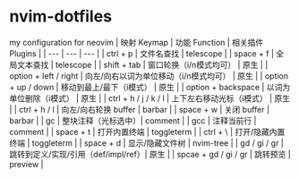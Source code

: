 # nvim-dotfiles
my configuration for neovim
| 映射 Keymap | 功能 Function | 相关插件 Plugins |
| --- | --- | --- |
| ctrl + p | 文件名查找 | telescope |
| space + f | 全局文本查找 | telescope |
| shift + tab | 窗口轮换（i/n模式均可） | 原生 |
| option + left / right | 向左/向右以词为单位移动（i/n模式均可） | 原生 |
| option + up / down | 移动到最上/最下（i模式） | 原生 |
| option + backspace | 以词为单位删除（i模式） | 原生 |
| ctrl + h / j / k / l | 上下左右移动光标（i模式） | 原生 |
| ctrl + h / l | 向左/向右轮换 buffer | barbar |
| space + w | 关闭 buffer | barbar |
| gc | 整块注释（光标选中）| comment |
| gcc | 注释当前行 | comment |
| space + t | 打开内置终端 | toggleterm |
| ctrl + \ | 打开/隐藏内置终端 | toggleterm |
| space + d | 显示/隐藏文件树 | nvim-tree |
| gd / gi / gr | 跳转到定义/实现/引用（def/impl/ref）| 原生 |
| spcae + gd / gi / gr | 跳转预览 | preview |
